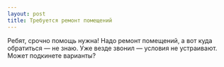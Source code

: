 ```yaml
---
layout: post 
title: Требуется ремонт помещений 
--- 
```

Ребят, срочно помощь нужна! Надо ремонт помещений, а вот куда обратиться — не знаю. Уже везде звонил — условия не устраивают. Может подкинете варианты?